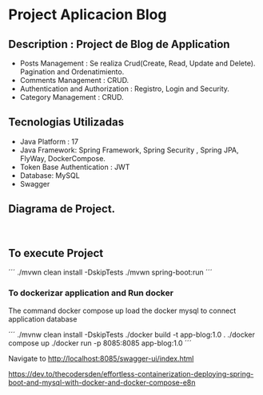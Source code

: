 
# Project Aplicacion Blog 
## Description :  Project de Blog de Application

 - Posts Management :  Se realiza Crud(Create, Read, Update and Delete). Pagination
   and Ordenatimiento.
 - Comments Management : CRUD.
 - Authentication and Authorization : Registro, Login and Security.
 - Category Management :  CRUD.


## Tecnologias Utilizadas 
- Java Platform : 17 
- Java Framework: Spring Framework, Spring Security , Spring JPA, FlyWay, DockerCompose.
- Token Base Authentication : JWT
- Database: MySQL
- Swagger

 ## Diagrama de Project.
<br>




## To execute Project 

´´´
./mvwn clean install -DskipTests
./mvwn spring-boot:run 
´´´

### To dockerizar application and Run docker
The command docker compose up load the docker mysql to connect 
application database

´´´
./mvnw clean install -DskipTests
./docker build -t app-blog:1.0 .
./docker compose up
./docker run -p 8085:8085 app-blog:1.0
´´´

Navigate to [http://localhost:8085/swagger-ui/index.html](http://localhost:8085/swagger-ui/index.html)




https://dev.to/thecodersden/effortless-containerization-deploying-spring-boot-and-mysql-with-docker-and-docker-compose-e8n